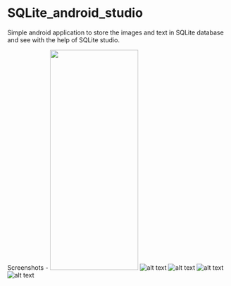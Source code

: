 # SQLite_android_studio
Simple android application to store the images and text in SQLite database and see with the help of SQLite studio.


Screenshots -
<img src="https://github.com/jyotiprajapati98/SQLite_android_studio/blob/master/Screenshots/screen1.jpg" width="200" height="500">
![alt text](https://github.com/jyotiprajapati98/SQLite_android_studio/blob/master/Screenshots/screen1.jpg)
![alt text](https://github.com/jyotiprajapati98/SQLite_android_studio/blob/master/Screenshots/screen2.jpg)
![alt text](https://github.com/jyotiprajapati98/SQLite_android_studio/blob/master/Screenshots/screen3.jpg)
![alt text](https://github.com/jyotiprajapati98/SQLite_android_studio/blob/master/Screenshots/screen4.jpg)
